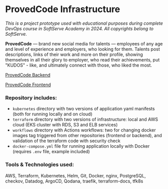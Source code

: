 # ProvedCode Infrastructure

*This is a project prototype used with educational purposes during complete DevOps course in SoftServe Academy in 2024. All copyrights belong to SoftServe.*

**ProvedCode** — brand new social media for talents — employees of any age and level of experience and employers, who looking for them. Talents post descriptions, links of their work and more on their profile, showing themselves in all their glory to employer, who read their achievements, put "KUDOS" - like, and ultimately connect with those, who liked the most.

[ProvedCode Backend](https://github.com/yyev89/provedcode-project-backend)

[ProvedCode Frontend](https://github.com/yyev89/provedcode-project-frontend)

### Repository includes:

- `kubernetes` directory with two versions of application yaml manifests (both for running locally and on cloud)
- `terraform` directory with two versions of infrastructure: local and AWS cloud (EKS cluster with RDS, S3 and ELB services)
- `workflows` directory with Actions workflows: two for changing docker images tag triggered from other repositories (frontend or backend), and validation of the terraform code with security check
- `docker-compose.yml` file for running application locally with Docker (requires `.env` file, example included)

### Tools & Technologies used:
AWS, Terraform, Kubernetes, Helm, Git, Docker, nginx, PostgreSQL, checkov, Datadog, ArgoCD, Qodana, traefik, terraform-docs, tfk8s